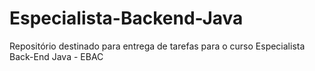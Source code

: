 # Especialista-Backend-Java
Repositório destinado para entrega de tarefas para o curso Especialista Back-End Java - EBAC
